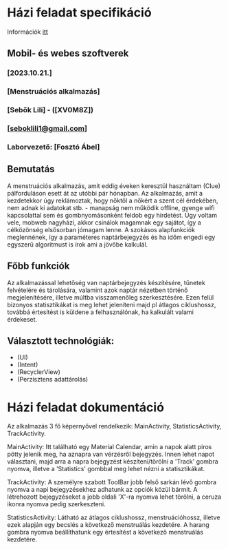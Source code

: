 # Házi feladat specifikáció

Információk [itt](https://viauac00.github.io/laborok/hf)

## Mobil- és webes szoftverek
### [2023.10.21.]
### [Menstruációs alkalmazás]
### [Sebők Lili] - ([XV0M8Z])
### [seboklili1@gmail.com] 
### Laborvezető: [Fosztó Ábel]

## Bemutatás

A menstruációs alkalmazás, amit eddig éveken keresztül használtam (Clue) pálforduláson esett át az utóbbi pár hónapban. Az alkalmazás, amit a kezdetekkor úgy reklámoztak, hogy nőktől a nőkért a szent cél érdekében, nem adnak ki adatokat stb. - manapság nem működik offline, gyenge wifi kapcsolattal sem és gombnyomásonként feldob egy hirdetést.
Úgy voltam vele, mobweb nagyházi, akkor csinálok magamnak egy sajátot, így a célközönség elsősorban jómagam lenne. A szokásos alapfunkciók meglennének, így a paraméteres naptárbejegyzés és ha időm engedi egy egyszerű algoritmust is írok ami a jövőbe kalkulál.

## Főbb funkciók

Az alkalmazással lehetőség van naptárbejegyzés készítésére, tűnetek felvételére és tárolására, valamint azok naptár nézetben történő megjelenítésére, illetve múltba visszamenőleg szerkesztésére. Ezen felül bizonyos statisztikákat is meg lehet jeleníteni majd pl átlagos ciklushossz, továbbá értesítést is küldene a felhasználónak, ha kalkulált valami érdekeset.

## Választott technológiák:

- (UI)
- (Intent)
- (RecyclerView)
- (Perzisztens adattárolás)


# Házi feladat dokumentáció

Az alkalmazás 3 fő képernyővel rendelkezik: MainActivity, StatisticsActivity, TrackActivity.

MainActivity: Itt található egy Material Calendar, amin a napok alatt piros pötty jelenik meg, ha aznapra van vérzésről bejegyzés. Innen lehet napot választani, majd arra a napra bejegyzést készíteni/törölni a 'Track' gombra nyomva, illetve a 'Statistics' gombbal meg lehet nézni a statisztikákat.

TrackActivity: A személyre szabott ToolBar jobb felső sarkán lévő gombra nyomva a napi bejegyzésekhez adhatunk az opciók közül bármit. A létrehozott bejegyzéseket a jobb oldali 'X'-ra nyomva lehet törölni, a ceruza ikonra nyomva pedig szerkeszteni.

StatisticsActivity: Látható az átlagos ciklushossz, menstruációhossz, illetve ezek alapján egy becslés a következő menstruálás kezdetére. A harang gombra nyomva beállíthatunk egy értesítést a következő menstruálás kezdetére.